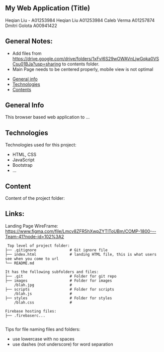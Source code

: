 ## My Web Application (Title)
Heqian Liu - A01253984
Heqian Liu A01253984
Caleb Verma A01257874
Dmitri Golota A00941422

## General Notes:

- Add files from https://drive.google.com/drive/folders/1xFvI6S29wOWAVnLjwGqka0VSCsu01BJa?usp=sharing
    to contents folder.
- Main Page needs to be centered properly, mobile view is not optimal



* [General info](#general-info)
* [Technologies](#technologies)
* [Contents](#content)

## General Info
This browser based web application to ...

## Technologies
Technologies used for this project:
* HTML, CSS
* JavaScript
* Bootstrap 
* ...
	
## Content
Content of the project folder:

## Links:

Landing Page WireFrame: https://www.figma.com/file/Lmcv8ZFR5hXwpZYTlToUBm/COMP-1800---Team-41?node-id=102%3A2
```
 Top level of project folder: 
├── .gitignore               # Git ignore file
├── index.html               # landing HTML file, this is what users see when you come to url
└── README.md

It has the following subfolders and files:
├── .git                     # Folder for git repo
├── images                   # Folder for images
    /blah.jpg                # 
├── scripts                  # Folder for scripts
    /blah.js                 # 
├── styles                   # Folder for styles
    /blah.css                # 

Firebase hosting files: 
├── .firebaserc...


```

Tips for file naming files and folders:
* use lowercase with no spaces
* use dashes (not underscore) for word separation

